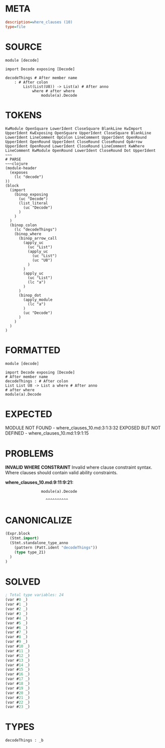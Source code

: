 # META
~~~ini
description=where_clauses (10)
type=file
~~~
# SOURCE
~~~roc
module [decode]

import Decode exposing [Decode]

decodeThings # After member name
	: # After colon
		List(List(U8)) -> List(a) # After anno
			where # after where
				module(a).Decode
~~~
# TOKENS
~~~text
KwModule OpenSquare LowerIdent CloseSquare BlankLine KwImport UpperIdent KwExposing OpenSquare UpperIdent CloseSquare BlankLine LowerIdent LineComment OpColon LineComment UpperIdent OpenRound UpperIdent OpenRound UpperIdent CloseRound CloseRound OpArrow UpperIdent OpenRound LowerIdent CloseRound LineComment KwWhere LineComment KwModule OpenRound LowerIdent CloseRound Dot UpperIdent ~~~
# PARSE
~~~clojure
(module-header
  (exposes
    (lc "decode")
))
(block
  (import
    (binop_exposing
      (uc "Decode")
      (list_literal
        (uc "Decode")
      )
    )
  )
  (binop_colon
    (lc "decodeThings")
    (binop_where
      (binop_arrow_call
        (apply_uc
          (uc "List")
          (apply_uc
            (uc "List")
            (uc "U8")
          )
        )
        (apply_uc
          (uc "List")
          (lc "a")
        )
      )
      (binop_dot
        (apply_module
          (lc "a")
        )
        (uc "Decode")
      )
    )
  )
)
~~~
# FORMATTED
~~~roc
module [decode]

import Decode exposing [Decode]
# After member name
decodeThings : # After colon
List List U8 -> List a where # After anno
# after where
module(a).Decode
~~~
# EXPECTED
MODULE NOT FOUND - where_clauses_10.md:3:1:3:32
EXPOSED BUT NOT DEFINED - where_clauses_10.md:1:9:1:15
# PROBLEMS
**INVALID WHERE CONSTRAINT**
Invalid where clause constraint syntax.
Where clauses should contain valid ability constraints.

**where_clauses_10.md:9:11:9:21:**
```roc
				module(a).Decode
```
				      ^^^^^^^^^^


# CANONICALIZE
~~~clojure
(Expr.block
  (Stmt.import)
  (Stmt.standalone_type_anno
    (pattern (Patt.ident "decodeThings"))
    (type type_21)
  )
)
~~~
# SOLVED
~~~clojure
; Total type variables: 24
(var #0 _)
(var #1 _)
(var #2 _)
(var #3 _)
(var #4 _)
(var #5 _)
(var #6 _)
(var #7 _)
(var #8 _)
(var #9 _)
(var #10 _)
(var #11 _)
(var #12 _)
(var #13 _)
(var #14 _)
(var #15 _)
(var #16 _)
(var #17 _)
(var #18 _)
(var #19 _)
(var #20 _)
(var #21 _)
(var #22 _)
(var #23 _)
~~~
# TYPES
~~~roc
decodeThings : _b
~~~
